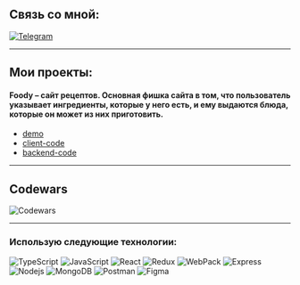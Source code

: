 ## Связь со мной: 
[![Telegram](https://img.shields.io/badge/Telegram-111111?style=for-the-badge&logo=telegram)](https://t.me/arbimerzhoev)
***

## Мои проекты:

#### Foody &ndash; сайт рецептов. Основная фишка сайта в том, что пользователь указывает ингредиенты, которые у него есть, и ему выдаются блюда, которые он может из них приготовить.
* [demo](https://foody-frontend.vercel.app)
* [client-code](https://github.com/merzhoev/foody-frontend)
* [backend-code](https://github.com/merzhoev/foody-backend)

***

## Codewars
![Codewars](https://www.codewars.com/users/merzhoev/badges/large)

***

### Использую следующие технологии:

<p>
  <img alt="TypeScript" src="https://img.shields.io/badge/-TypeScript-090909?style=for-the-badge&logo=TypeScript&logoColor=2f74c0"/>
  <img alt="JavaScript" src="https://img.shields.io/badge/-JavaScript-red?style=for-the-badge&logo=JavaScript&logoColor=white"/>   
  <img alt="React" src="https://img.shields.io/badge/-React-45b8d8?style=for-the-badge&logo=react&logoColor=white" />    
  <img alt="Redux" src="https://img.shields.io/badge/-Redux-430098?style=for-the-badge&logo=redux&logoColor=white" />   
  <img alt="WebPack" src="https://img.shields.io/badge/webpack-111111?style=for-the-badge&logo=Webpack" />   
  <img alt="Express" src="https://img.shields.io/badge/-Express-pink?style=for-the-badge&logo=Express&logoColor=black" />
  <img alt="Nodejs" src="https://img.shields.io/badge/-Nodejs-43853d?style=for-the-badge&logo=Node.js&logoColor=white" />
  <img alt="MongoDB" src="https://img.shields.io/badge/-mongo_DB-white?style=for-the-badge&logo=mongoDB&logoColor=43853d" />
  <img alt="Postman" src="https://img.shields.io/static/v1?style=for-the-badge&message=Postman&color=000000&logo=Postman&logoColor=white"/>
  <img alt="Figma" src="https://img.shields.io/badge/-Figma-black?style=for-the-badge&logo=Figma&logoColor=0d8200"/>
</p>
